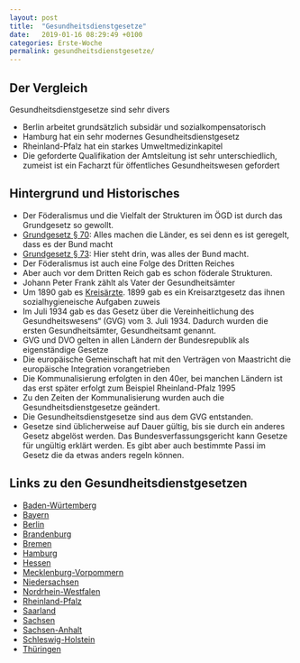 ```yaml
---
layout: post
title:  "Gesundheitsdienstgesetze"
date:   2019-01-16 08:29:49 +0100
categories: Erste-Woche
permalink: gesundheitsdienstgesetze/
---
```


## Der Vergleich
Gesundheitsdienstgesetze sind sehr divers
* Berlin arbeitet grundsätzlich subsidär und sozialkompensatorisch
* Hamburg hat ein sehr modernes Gesundheitsdienstgesetz
* Rheinland-Pfalz hat ein starkes Umweltmedizinkapitel
* Die geforderte Qualifikation der Amtsleitung ist sehr unterschiedlich, zumeist ist ein Facharzt für öffentliches Gesundheitswesen gefordert

## Hintergrund und Historisches
* Der Föderalismus und die Vielfalt der Strukturen im ÖGD ist durch das Grundgesetz so gewollt.
* [Grundgesetz § 70](https://www.gesetze-im-internet.de/gg/art_70.html): Alles machen die Länder, es sei denn es ist geregelt, dass es der Bund macht
* [Grundgesetz § 73](https://www.gesetze-im-internet.de/gg/art_74.html): Hier steht drin, was alles der Bund macht.
* Der Föderalismus ist auch eine Folge des Dritten Reiches
* Aber auch vor dem Dritten Reich gab es schon föderale Strukturen.
* Johann Peter Frank zählt als Vater der Gesundheitsämter
* Um 1890 gab es [Kreisärzte](https://de.wikipedia.org/wiki/Kreisarzt). 1899 gab es ein Kreisarztgesetz das ihnen sozialhygieneische Aufgaben zuweis
* Im Juli 1934 gab es das Gesetz über die Vereinheitlichung des Gesundheitswesens“ (GVG) vom 3. Juli 1934. Dadurch wurden die ersten Gesundheitsämter, Gesundheitsamt genannt.
* GVG und DVO gelten in allen Ländern der Bundesrepublik als eigenständige Gesetze
* Die europäische Gemeinschaft hat mit den Verträgen von Maastricht die europäische Integration vorangetrieben
* Die Kommunalisierung erfolgten in den 40er, bei manchen Ländern ist das erst später erfolgt zum Beispiel Rheinland-Pfalz 1995
* Zu den Zeiten der Kommunalisierung wurden auch die Gesundheitsdienstgesetze geändert.
* Die Gesundheitsdienstgesetze sind aus dem GVG entstanden.
* Gesetze sind üblicherweise auf Dauer gültig, bis sie durch ein anderes Gesetz abgelöst werden. Das Bundesverfassungsgericht kann Gesetze für ungültig erklärt werden. Es gibt aber auch bestimmte Passi im Gesetz die da etwas anders regeln können.

## Links zu den Gesundheitsdienstgesetzen
* [Baden-Würtemberg](http://www.landesrecht-bw.de/jportal/?quelle=jlink&query=GesDG+BW&psml=bsbawueprod.psml&max=true)
* [Bayern](http://www.gesetze-bayern.de/Content/Document/BayGDVG/true)
* [Berlin](http://gesetze.berlin.de/jportal/?quelle=jlink&query=%C3%96GesDG+BE&psml=bsbeprod.psml&max=true&aiz=true)
* [Brandenburg](https://bravors.brandenburg.de/gesetze/bbggdg_2016)
* [Bremen](https://www.transparenz.bremen.de/sixcms/detail.php?gsid=bremen2014_tp.c.72448.de&template=20_gp_ifg_meta_detail_d)
* [Hamburg](http://www.landesrecht-hamburg.de/jportal/portal/page/bshaprod.psml;jsessionid=72607A49C8A38551668613F51F717F58.jp10?showdoccase=1&st=lr&doc.id=jlr-GesDGHArahmen&doc.part=X&doc.origin=bs)
* [Hessen](https://www.rv.hessenrecht.hessen.de/lexsoft/default/hessenrecht_rv.html?pid=Dokumentanzeige&showdoccase=1&js_peid=Trefferliste&documentnumber=8&numberofresults=61&fromdoctodoc=yes&doc.id=jlr-GesDGHErahmen&doc.part=X&doc.price=0.0&doc.hl=1#lawid:3278501,1)
* [Mecklenburg-Vorpommern](http://www.landesrecht-mv.de/jportal/portal/page/bsmvprod.psml?showdoccase=1&doc.id=jlr-%C3%96GDGMVrahmen&doc.part=X&doc.origin=bs&st=lr)
* [Niedersachsen](https://www.hannover.de/Leben-in-der-Region-Hannover/Gesundheit/Gesundheitsschutz/AIDS-und-STD-Beratung/Nieders%C3%A4chsisches-Gesetz-%C3%BCber-den-%C3%B6ffentlichen-Gesundheitsdienst-NG%C3%B6GD)
* [Nordrhein-Westfalen](https://recht.nrw.de/lmi/owa/br_text_anzeigen?v_id=10000000000000000042)
* [Rheinland-Pfalz](http://landesrecht.rlp.de/jportal/portal/t/1ju9/page/bsrlpprod.psml?pid=Dokumentanzeige&showdoccase=1&js_peid=Trefferliste&documentnumber=1&numberofresults=1&fromdoctodoc=yes&doc.id=jlr-GesDGRPrahmen&doc.part=X&doc.price=0.0)
* [Saarland](http://sl.juris.de/cgi-bin/landesrecht.py?d=http://sl.juris.de/sl/GesDG_SL_rahmen.htm)
* [Sachsen](https://www.revosax.sachsen.de/vorschrift/3348-SaechsGDG)
* [Sachsen-Anhalt](http://www.landesrecht.sachsen-anhalt.de/jportal/?quelle=jlink&query=GesDG+ST&psml=bssahprod.psml&max=true)
* [Schleswig-Holstein](https://www.schleswig-holstein.de/DE/Fachinhalte/G/gesundheits_dienste/gesundheits_dienste_weitereInfos.html)
* [Thüringen](http://landesrecht.thueringen.de/jportal/?quelle=jlink&docid=jlr-GesDVTH1998rahmen&psml=bsthueprod.psml&max=true)
